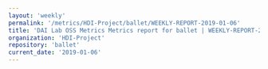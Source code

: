 ```yaml
---
layout: 'weekly'
permalink: '/metrics/HDI-Project/ballet/WEEKLY-REPORT-2019-01-06'
title: 'DAI Lab OSS Metrics Metrics report for ballet | WEEKLY-REPORT-2019-01-06'
organization: 'HDI-Project'
repository: 'ballet'
current_date: '2019-01-06'
---
```

